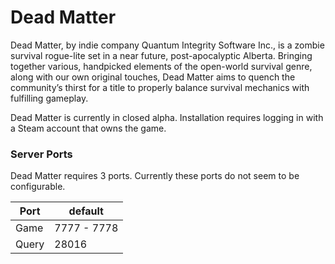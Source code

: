 # Dead Matter
Dead Matter, by indie company Quantum Integrity Software Inc., is a zombie survival rogue-lite set in a near future, post-apocalyptic Alberta. Bringing together various, handpicked elements of the open-world survival genre, along with our own original touches, Dead Matter aims to quench the community’s thirst for a title to properly balance survival mechanics with fulfilling gameplay.

Dead Matter is currently in closed alpha.  Installation requires logging in with a Steam account that owns the game.

### Server Ports

Dead Matter requires 3 ports.  Currently these ports do not seem to be configurable.

| Port    | default       |
|---------|---------------|
| Game    | 7777 - 7778   |
| Query   | 28016         |
